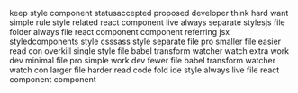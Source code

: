 keep style component statusaccepted proposed developer think hard want simple rule style related react component live always separate stylesjs file folder always file react component component referring jsx styledcomponents style csssass style separate file pro smaller file easier read con overkill single style file babel transform watcher watch extra work dev minimal file pro simple work dev fewer file babel transform watcher watch con larger file harder read code fold ide style always live file react component component
